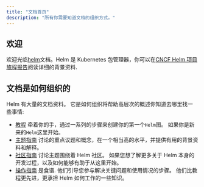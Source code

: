 ```yaml
---
title: "文档首页"
description: "所有你需要知道文档的组织方式。"
---
```


## 欢迎

欢迎光临[helm](https://helm.sh/)文档。Helm 是 Kubernetes 包管理器，你可以在[CNCF Helm 项目旅程报告](https://www.cncf.io/cncf-helm-project-journey/)阅读详细的背景资料.

## 文档是如何组织的

Helm 有大量的文档资料。 它是如何组织将帮助高层次的概述你知道去哪里找一些事情:

- [教程](intro) 牵着你的手，通过一系列的步骤来创建你的第一个`Helm`图。 如果你是新来的`Helm`这里开始。
- [主题指南](topics) 讨论的重点议题和概念，在一个相当高的水平，并提供有用的背景资料和解释。
- [社区指南](community) 讨论主题围绕着 Helm 社区。 如果您想了解更多关于 Helm 本身的开发过程，以及如何能够有助于从这里开始。
- [操作指南](howto) 是食谱. 他们引导您参与解决关键问题和使用情况的步骤。 他们比教程更先进，更承担 Helm 如何工作的一些知识。
